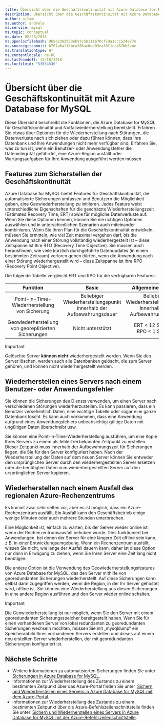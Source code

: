 ```yaml
---
title: Übersicht über die Geschäftskontinuität mit Azure Database for MySQL
description: Übersicht über die Geschäftskontinuität mit Azure Database for MySQL
author: ajlam
ms.author: andrela
ms.service: mysql
ms.topic: conceptual
ms.date: 02/28/2018
ms.openlocfilehash: 9b9e2362553eb93cbb111b70cf29a1cc1524e77e
ms.sourcegitcommit: b767a6a118bca386ac6de93ea38f1cc457bb3e4e
ms.translationtype: HT
ms.contentlocale: de-DE
ms.lasthandoff: 12/18/2018
ms.locfileid: "53554536"
---
```

# <a name="overview-of-business-continuity-with-azure-database-for-mysql"></a>Übersicht über die Geschäftskontinuität mit Azure Database for MySQL

Diese Übersicht beschreibt die Funktionen, die Azure Database for MySQL für Geschäftskontinuität und Notfallwiederherstellung bereitstellt. Erfahren Sie etwas über Optionen für die Wiederherstellung nach Störungen, die Datenverluste nach sich ziehen oder dazu führen können, dass Ihre Datenbank und Ihre Anwendungen nicht mehr verfügbar sind. Erfahren Sie, was zu tun ist, wenn ein Benutzer- oder Anwendungsfehler die Datenintegrität gefährdet, eine Azure-Region ausfällt oder Wartungsaufgaben für Ihre Anwendung ausgeführt werden müssen.

## <a name="features-that-you-can-use-to-provide-business-continuity"></a>Features zum Sicherstellen der Geschäftskontinuität

Azure Database for MySQL bietet Features für Geschäftskontinuität, die automatisierte Sicherungen umfassen und Benutzern die Möglichkeit geben, eine Geowiederherstellung zu initiieren. Jedes Feature weist unterschiedliche Eigenschaften für die geschätzte Wiederherstellungszeit (Estimated Recovery Time, ERT) sowie für mögliche Datenverluste auf. Wenn Sie diese Optionen kennen, können Sie die richtigen Optionen auswählen und in unterschiedlichen Szenarien auch miteinander kombinieren. Wenn Sie Ihren Plan für die Geschäftskontinuität entwickeln, müssen Sie ermitteln, wie viel Zeit maximal vergehen darf, bis die Anwendung nach einer Störung vollständig wiederhergestellt ist – diese Zeitspanne ist Ihre RTO (Recovery Time Objective). Sie müssen auch herausfinden, wie viele kürzlich durchgeführte Datenupdates (in einem bestimmten Zeitraum) verloren gehen dürfen, wenn die Anwendung nach einer Störung wiederhergestellt wird – diese Zeitspanne ist Ihre RPO (Recovery Point Objective).

Die folgende Tabelle vergleicht ERT und RPO für die verfügbaren Features:

| **Funktion** | **Basic** | **Allgemeiner Zweck** | **Arbeitsspeicheroptimiert** |
| :------------: | :-------: | :-----------------: | :------------------: |
| Point-in-Time-Wiederherstellung von Sicherung | Beliebiger Wiederherstellungspunkt innerhalb der Aufbewahrungsdauer | Beliebiger Wiederherstellungspunkt innerhalb der Aufbewahrungsdauer | Beliebiger Wiederherstellungspunkt innerhalb der Aufbewahrungsdauer |
| Geowiederherstellung von georeplizierten Sicherungen | Nicht unterstützt | ERT < 12 Stunden<br/>RPO < 1 Stunde | ERT < 12 Stunden<br/>RPO < 1 Stunde |

> [!IMPORTANT]
> Gelöschte Server **können nicht** wiederhergestellt werden. Wenn Sie den Server löschen, werden auch alle Datenbanken gelöscht, die zum Server gehören, und können nicht wiederhergestellt werden.

## <a name="recover-a-server-after-a-user-or-application-error"></a>Wiederherstellen eines Servers nach einem Benutzer- oder Anwendungsfehler

Sie können die Sicherungen des Diensts verwenden, um einen Server nach verschiedenen Störungen wiederherzustellen. Es kann passieren, dass ein Benutzer versehentlich Daten, eine wichtige Tabelle oder sogar eine ganze Datenbank löscht. Es kann auch vorkommen, dass eine Anwendung aufgrund eines Anwendungsfehlers unbeabsichtigt gültige Daten mit ungültigen Daten überschreibt usw.

Sie können eine Point-in-Time-Wiederherstellung ausführen, um eine Kopie Ihres Servers zu einem als fehlerfrei bekannten Zeitpunkt zu erstellen. Dieser Zeitpunkt muss innerhalb der Aufbewahrungszeit für Sicherungen liegen, die Sie für den Server konfiguriert haben. Nach der Wiederherstellung der Daten auf dem neuen Server können Sie entweder den ursprünglichen Server durch den wiederhergestellten Server ersetzen oder die benötigten Daten vom wiederhergestellten Server auf den ursprünglichen Server kopieren.

## <a name="recover-from-an-azure-regional-data-center-outage"></a>Wiederherstellen nach einem Ausfall des regionalen Azure-Rechenzentrums

Es kommt zwar sehr selten vor, aber es ist möglich, dass ein Azure-Rechenzentrum ausfällt. Ein Ausfall kann den Geschäftsbetrieb einige wenige Minuten oder auch mehrere Stunden unterbrechen.

Eine Möglichkeit ist, einfach zu warten, bis der Server wieder online ist, wenn der Rechenzentrumsausfall behoben wurde. Dies funktioniert bei Anwendungen, bei denen der Server für eine längere Zeit offline sein kann, z.B. in einer Entwicklungsumgebung. Wenn ein Rechenzentrum ausfällt, wissen Sie nicht, wie lange der Ausfall dauern kann, daher ist diese Option nur dann in Erwägung zu ziehen, wenn Sie Ihren Server eine Zeit lang nicht benötigen.

Die andere Option ist die Verwendung des Geowiederherstellungsfeatures von Azure Database for MySQL, das den Server mithilfe von georedundanten Sicherungen wiederherstellt. Auf diese Sicherungen kann selbst dann zugegriffen werden, wenn die Region, in der Ihr Server gehostet wird, offline ist. Sie können eine Wiederherstellung aus diesen Sicherungen in eine andere Region ausführen und den Server wieder online schalten.

> [!IMPORTANT]
> Die Geowiederherstellung ist nur möglich, wenn Sie den Server mit einem georedundanten Sicherungsspeicher bereitgestellt haben. Wenn Sie für einen vorhandenen Server von lokal redundanten zu georedundanten Sicherungen wechseln möchten, müssen Sie mit „mysqldump“ ein Speicherabbild Ihres vorhandenen Servers erstellen und dieses auf einem neu erstellten Server wiederherstellen, der mit georedundanten Sicherungen konfiguriert ist.

## <a name="next-steps"></a>Nächste Schritte

- Weitere Informationen zu automatisierten Sicherungen finden Sie unter [Sicherungen in Azure Database for MySQL](concepts-backup.md).
- Informationen zur Wiederherstellung des Zustands zu einem bestimmten Zeitpunkt über das Azure-Portal finden Sie unter  [Sichern und Wiederherstellen eines Servers in Azure Database for MySQL mit dem Azure-Portal](howto-restore-server-portal.md).
- Informationen zur Wiederherstellung des Zustands zu einem bestimmten Zeitpunkt über die Azure-Befehlszeilenschnittstelle finden Sie unter  [Sichern und Wiederherstellen eines Servers in Azure Database for MySQL mit der Azure-Befehlszeilenschnittstelle](howto-restore-server-cli.md).